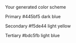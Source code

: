Your generated color scheme

Primary
#445bf5
dark blue

Secondary
#f5de44
light yellow

Tertiary
#bdc5fb
light blue 
